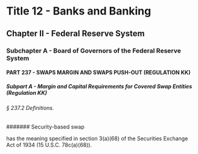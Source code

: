 
# Title 12 - Banks and Banking
## Chapter II - Federal Reserve System
### Subchapter A - Board of Governors of the Federal Reserve System
#### PART 237 - SWAPS MARGIN AND SWAPS PUSH-OUT (REGULATION KK)
##### Subpart A - Margin and Capital Requirements for Covered Swap Entities (Regulation KK)
###### § 237.2 Definitions.
####### Security-based swap

has the meaning specified in section 3(a)(68) of the Securities Exchange Act of 1934 (15 U.S.C. 78c(a)(68)).
